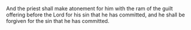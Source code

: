 And the priest shall make atonement for him with the ram of the guilt offering before the Lord for his sin that he has committed, and he shall be forgiven for the sin that he has committed.
